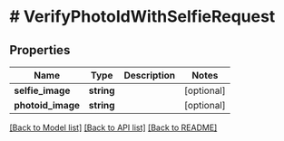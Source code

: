 # # VerifyPhotoIdWithSelfieRequest

## Properties

Name | Type | Description | Notes
------------ | ------------- | ------------- | -------------
**selfie_image** | **string** |  | [optional]
**photoid_image** | **string** |  | [optional]

[[Back to Model list]](../../README.md#models) [[Back to API list]](../../README.md#endpoints) [[Back to README]](../../README.md)
